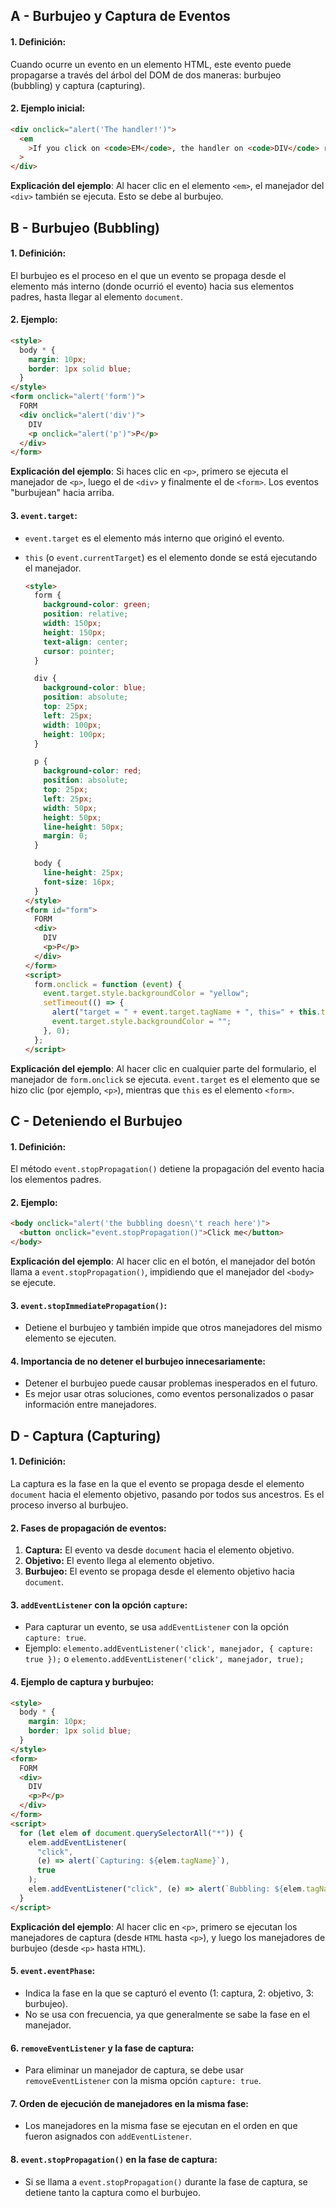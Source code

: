 ## A - Burbujeo y Captura de Eventos

#### 1. **Definición:**

Cuando ocurre un evento en un elemento HTML, este evento puede propagarse a través del árbol del DOM de dos maneras: burbujeo (bubbling) y captura (capturing).

#### 2. **Ejemplo inicial:**

```html
<div onclick="alert('The handler!')">
  <em
    >If you click on <code>EM</code>, the handler on <code>DIV</code> runs.</em
  >
</div>
```

**Explicación del ejemplo**:
Al hacer clic en el elemento `<em>`, el manejador del `<div>` también se ejecuta. Esto se debe al burbujeo.

## B - Burbujeo (Bubbling)

#### 1. **Definición:**

El burbujeo es el proceso en el que un evento se propaga desde el elemento más interno (donde ocurrió el evento) hacia sus elementos padres, hasta llegar al elemento `document`.

#### 2. **Ejemplo:**

```html
<style>
  body * {
    margin: 10px;
    border: 1px solid blue;
  }
</style>
<form onclick="alert('form')">
  FORM
  <div onclick="alert('div')">
    DIV
    <p onclick="alert('p')">P</p>
  </div>
</form>
```

**Explicación del ejemplo**:
Si haces clic en `<p>`, primero se ejecuta el manejador de `<p>`, luego el de `<div>` y finalmente el de `<form>`. Los eventos "burbujean" hacia arriba.

#### 3. **`event.target`:**

- `event.target` es el elemento más interno que originó el evento.
- `this` (o `event.currentTarget`) es el elemento donde se está ejecutando el manejador.

  ```html
  <style>
    form {
      background-color: green;
      position: relative;
      width: 150px;
      height: 150px;
      text-align: center;
      cursor: pointer;
    }

    div {
      background-color: blue;
      position: absolute;
      top: 25px;
      left: 25px;
      width: 100px;
      height: 100px;
    }

    p {
      background-color: red;
      position: absolute;
      top: 25px;
      left: 25px;
      width: 50px;
      height: 50px;
      line-height: 50px;
      margin: 0;
    }

    body {
      line-height: 25px;
      font-size: 16px;
    }
  </style>
  <form id="form">
    FORM
    <div>
      DIV
      <p>P</p>
    </div>
  </form>
  <script>
    form.onclick = function (event) {
      event.target.style.backgroundColor = "yellow";
      setTimeout(() => {
        alert("target = " + event.target.tagName + ", this=" + this.tagName);
        event.target.style.backgroundColor = "";
      }, 0);
    };
  </script>
  ```

**Explicación del ejemplo**:
Al hacer clic en cualquier parte del formulario, el manejador de `form.onclick` se ejecuta. `event.target` es el elemento que se hizo clic (por ejemplo, `<p>`), mientras que `this` es el elemento `<form>`.

## C - Deteniendo el Burbujeo

#### 1. **Definición:**

El método `event.stopPropagation()` detiene la propagación del evento hacia los elementos padres.

#### 2. **Ejemplo:**

```html
<body onclick="alert('the bubbling doesn\'t reach here')">
  <button onclick="event.stopPropagation()">Click me</button>
</body>
```

**Explicación del ejemplo**:
Al hacer clic en el botón, el manejador del botón llama a `event.stopPropagation()`, impidiendo que el manejador del `<body>` se ejecute.

#### 3. **`event.stopImmediatePropagation()`:**

- Detiene el burbujeo y también impide que otros manejadores del mismo elemento se ejecuten.

#### 4. **Importancia de no detener el burbujeo innecesariamente:**

- Detener el burbujeo puede causar problemas inesperados en el futuro.
- Es mejor usar otras soluciones, como eventos personalizados o pasar información entre manejadores.

## D - Captura (Capturing)

#### 1. **Definición:**

La captura es la fase en la que el evento se propaga desde el elemento `document` hacia el elemento objetivo, pasando por todos sus ancestros. Es el proceso inverso al burbujeo.

#### 2. **Fases de propagación de eventos:**

1.  **Captura:** El evento va desde `document` hacia el elemento objetivo.
2.  **Objetivo:** El evento llega al elemento objetivo.
3.  **Burbujeo:** El evento se propaga desde el elemento objetivo hacia `document`.

#### 3. **`addEventListener` con la opción `capture`:**

- Para capturar un evento, se usa `addEventListener` con la opción `capture: true`.
- Ejemplo: `elemento.addEventListener('click', manejador, { capture: true });` o `elemento.addEventListener('click', manejador, true);`

#### 4. **Ejemplo de captura y burbujeo:**

```html
<style>
  body * {
    margin: 10px;
    border: 1px solid blue;
  }
</style>
<form>
  FORM
  <div>
    DIV
    <p>P</p>
  </div>
</form>
<script>
  for (let elem of document.querySelectorAll("*")) {
    elem.addEventListener(
      "click",
      (e) => alert(`Capturing: ${elem.tagName}`),
      true
    );
    elem.addEventListener("click", (e) => alert(`Bubbling: ${elem.tagName}`));
  }
</script>
```

**Explicación del ejemplo**:
Al hacer clic en `<p>`, primero se ejecutan los manejadores de captura (desde `HTML` hasta `<p>`), y luego los manejadores de burbujeo (desde `<p>` hasta `HTML`).

#### 5. **`event.eventPhase`:**

- Indica la fase en la que se capturó el evento (1: captura, 2: objetivo, 3: burbujeo).
- No se usa con frecuencia, ya que generalmente se sabe la fase en el manejador.

#### 6. **`removeEventListener` y la fase de captura:**

- Para eliminar un manejador de captura, se debe usar `removeEventListener` con la misma opción `capture: true`.

#### 7. **Orden de ejecución de manejadores en la misma fase:**

- Los manejadores en la misma fase se ejecutan en el orden en que fueron asignados con `addEventListener`.

#### 8. **`event.stopPropagation()` en la fase de captura:**

- Si se llama a `event.stopPropagation()` durante la fase de captura, se detiene tanto la captura como el burbujeo.
